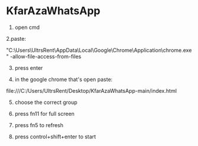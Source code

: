 # KfarAzaWhatsApp

1. open cmd

2.paste:

"C:\Users\UltrsRent\AppData\Local\Google\Chrome\Application\chrome.exe" -allow-file-access-from-files

3. press enter

4. in the google chrome that's open paste:

file:///C:/Users/UltrsRent/Desktop/KfarAzaWhatsApp-main/index.html

5. choose the correct group

6. press fn11 for full screen

7. press fn5 to refresh

8. press control+shift+enter to start
